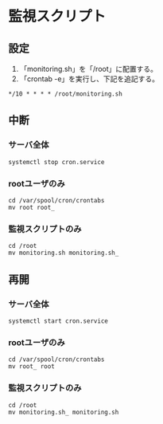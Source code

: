 # 監視スクリプト
## 設定
1. 「monitoring.sh」を「/root」に配置する。
1. 「crontab -e」を実行し、下記を追記する。
```
*/10 * * * * /root/monitoring.sh
```

## 中断
### サーバ全体
```
systemctl stop cron.service
```

### rootユーザのみ
```
cd /var/spool/cron/crontabs
mv root root_
```

### 監視スクリプトのみ
```
cd /root
mv monitoring.sh monitoring.sh_
```

## 再開
### サーバ全体
```
systemctl start cron.service
```

### rootユーザのみ
```
cd /var/spool/cron/crontabs
mv root_ root
```

### 監視スクリプトのみ
```
cd /root
mv monitoring.sh_ monitoring.sh
```
